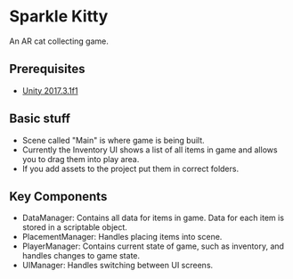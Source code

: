 # Sparkle Kitty
An AR cat collecting game.

## Prerequisites
- [Unity 2017.3.1f1](https://store.unity.com/download)

## Basic stuff
- Scene called "Main" is where game is being built.
- Currently the Inventory UI shows a list of all items in game and allows you to drag them into play area.
- If you add assets to the project put them in correct folders.

## Key Components
- DataManager: Contains all data for items in game. Data for each item is stored in a scriptable object.
- PlacementManager: Handles placing items into scene.
- PlayerManager: Contains current state of game, such as inventory, and handles changes to game state.
- UIManager: Handles switching between UI screens.
